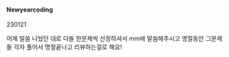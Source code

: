 #### Newyearcoding

230121

어제 말씀 나눴던 대로 다들 한문제씩 선정하셔서 mm에 말씀해주시고 명절동안 그문제들 각자 풀어서 명절끝나고 리뷰하는걸로 해요!
